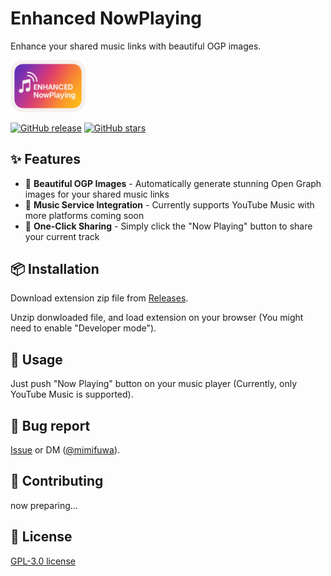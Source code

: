 # Enhanced NowPlaying

Enhance your shared music links with beautiful OGP images.

<img src="./docs/images/logo.png" alt="Enhanced NowPlaying" width="120"/>

[![GitHub release](https://img.shields.io/github/v/release/mimifuwa/enhanced-nowplaying)](https://github.com/mimifuwa/enhanced-nowplaying/releases)
[![GitHub stars](https://img.shields.io/github/stars/mimifuwa/enhanced-nowplaying)](https://github.com/mimifuwa/enhanced-nowplaying/stargazers)

## ✨ Features

- 🎨 **Beautiful OGP Images** - Automatically generate stunning Open Graph images for your shared music links
- 🎵 **Music Service Integration** - Currently supports YouTube Music with more platforms coming soon
- 🔗 **One-Click Sharing** - Simply click the "Now Playing" button to share your current track

## 📦 Installation

Download extension zip file from [Releases](https://github.com/mimifuwa/enhanced-nowplaying/releases).

Unzip donwloaded file, and load extension on your browser (You might need to enable "Developer mode").

## 🚀 Usage

Just push "Now Playing" button on your music player (Currently, only YouTube Music is supported).

## 🐛 Bug report

[Issue](https://github.com/mimifuwa/enhanced-nowplaying/issues) or DM ([@mimifuwa](https://x.com/mimifuwa_dev/)).

## 🤝 Contributing

now preparing...

## 📃 License

[GPL-3.0 license](https://github.com/mimifuwa/enhanced-nowplaying/LICENSE)

